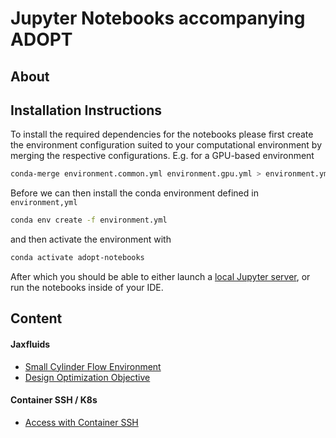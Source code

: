 # Jupyter Notebooks accompanying ADOPT

## About



## Installation Instructions

To install the required dependencies for the notebooks please first create the environment configuration suited to your
computational environment by merging the respective configurations. E.g. for a GPU-based environment

```bash
conda-merge environment.common.yml environment.gpu.yml > environment.yml
```

Before we can then install the conda environment defined in `environment,yml`

```bash
conda env create -f environment.yml
```

and then activate the environment with

```bash
conda activate adopt-notebooks
```

After which you should be able to either launch a 
[local Jupyter server](https://blog.jupyter.org/jupyterlab-desktop-app-now-available-b8b661b17e9a), or run the notebooks
inside of your IDE.

## Content

#### Jaxfluids
* [Small Cylinder Flow Environment](./jaxfluids/debug_example.ipynb)
* [Design Optimization Objective](./jaxfluids/design_objective.ipynb)

#### Container SSH / K8s

* [Access with Container SSH](./k8s-usage/container_ssh.ipynb)
